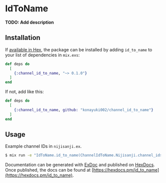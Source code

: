 # IdToName

**TODO: Add description**

## Installation

If [available in Hex](https://hex.pm/docs/publish), the package can be installed
by adding `id_to_name` to your list of dependencies in `mix.exs`:

```elixir
def deps do
  [
    {:channel_id_to_name, "~> 0.1.0"}
  ]
end
```

If not, add like this:

```elixir
def deps do
  [
    {:channel_id_to_name, github: "konayuki002/channel_id_to_name"}
  ]
end
```

## Usage

Example channel IDs in ```nijisanji.ex```.

```bash
$ mix run -e "IdToName.id_to_name(ChannelIdToName.Nijisanji.channel_ids, \"YOUR-GOOGLE-API-KEY\")"
```

Documentation can be generated with [ExDoc](https://github.com/elixir-lang/ex_doc)
and published on [HexDocs](https://hexdocs.pm). Once published, the docs can
be found at [https://hexdocs.pm/id_to_name](https://hexdocs.pm/id_to_name).

